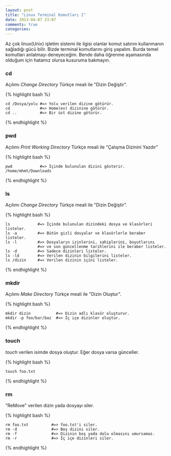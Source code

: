 ```yaml
---
layout: post
title: "Linux Terminal Komutları I"
date: 2013-04-07 23:07
comments: true
categories: 
---
```

Az çok linux(Unix) işletim sistemi ile ilgisi olanlar komut satırını kullanmanın sağladığı gücü bilir.
Bizde terminal komutlarını giriş yapalım. Burda temel komutları anlatmayı deneyeceğim. Bende daha öğrenme aşamasında olduğum için
hatamız olursa kusuruma bakmayın.

### cd

Açılımı *Change Directory* Türkçe meali ile "Dizin Değiştir".


{% highlight bash %}
    
    cd /Dosya/yolu #=> Yolu verilen dizine götürür.
    cd             #=> Home(ev) dizinine götürür.
    cd ..          #=> Bir üst dizine götürür.

{% endhighlight %}


### pwd

Açılımı *Print Working Directory* Türkçe meali ile "Çalışma Dizinini Yazdır"

{% highlight bash %}
    
    pwd            #=> İçinde bulunulan dizini gösterir.
    /home/mhmt/Downloads

{% endhighlight %}

### ls

Açılımı *Change Directory* Türkçe meali ile "Dizin Değiştir".


{% highlight bash %}
    
    ls            #=> İçinde bulunulan dizindeki dosya ve klasörleri listeler.
    ls -a         #=> Bütün gizli dosyalar ve klasörlerle beraber  listeler.
    ls -l         #=> Dosyaların izinlerini, sahiplerini, boyutlarını
                  #=> ve son güncellenme tarihlerini ile beraber listeler.
    ls -d         #=> Sadece dizinleri listeler.
    ls -ld        #=> Verilen dizinin bilgilerini listeler.
    ls /dizin     #=> Verilen dizinin içini listeler.

{% endhighlight %}


### mkdir

Açılımı *Make Directory* Türkçe meali ile "Dizin Oluştur".

{% highlight bash %}
    
    mkdir dizin           #=> Dizin adlı klasör oluşturur.
    mkdir -p foo/bar/baz  #=> İç içe dizinler oluştur.
    
{% endhighlight %}

### touch

*touch* verilen isimde dosya oluştur. Eğer dosya varsa günceller.

{% highlight bash %}
    
    touch foo.txt          
       
{% endhighlight %}

### rm 
"ReMove" verilen dizin yada dosyayı siler.

{% highlight bash %}
  
    rm foo.txt          #=> foo.txt'i siler.
    rm -d               #=> Boş dizini siler.
    rm -f               #=> Dizinin boş yada dolu olmasını umursamaz.
    rm -r               #=> İç içe dizinleri siler.

       
{% endhighlight %}



